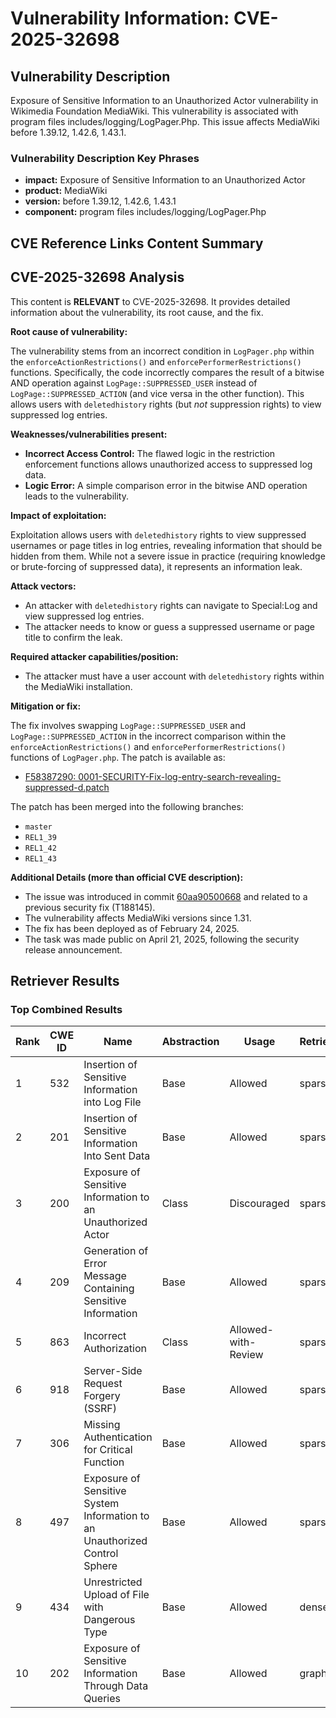 # Vulnerability Information: CVE-2025-32698

## Vulnerability Description
Exposure of Sensitive Information to an Unauthorized Actor vulnerability in Wikimedia Foundation MediaWiki. This vulnerability is associated with program files includes/logging/LogPager.Php. This issue affects MediaWiki before 1.39.12, 1.42.6, 1.43.1.

### Vulnerability Description Key Phrases
- **impact:** Exposure of Sensitive Information to an Unauthorized Actor
- **product:** MediaWiki
- **version:** before 1.39.12, 1.42.6, 1.43.1
- **component:** program files includes/logging/LogPager.Php

## CVE Reference Links Content Summary
## CVE-2025-32698 Analysis

This content is **RELEVANT** to CVE-2025-32698. It provides detailed information about the vulnerability, its root cause, and the fix.

**Root cause of vulnerability:**

The vulnerability stems from an incorrect condition in `LogPager.php` within the `enforceActionRestrictions()` and `enforcePerformerRestrictions()` functions. Specifically, the code incorrectly compares the result of a bitwise AND operation against `LogPage::SUPPRESSED_USER` instead of `LogPage::SUPPRESSED_ACTION` (and vice versa in the other function). This allows users with `deletedhistory` rights (but *not* suppression rights) to view suppressed log entries.

**Weaknesses/vulnerabilities present:**

*   **Incorrect Access Control:**  The flawed logic in the restriction enforcement functions allows unauthorized access to suppressed log data.
*   **Logic Error:** A simple comparison error in the bitwise AND operation leads to the vulnerability.

**Impact of exploitation:**

Exploitation allows users with `deletedhistory` rights to view suppressed usernames or page titles in log entries, revealing information that should be hidden from them. While not a severe issue in practice (requiring knowledge or brute-forcing of suppressed data), it represents an information leak.

**Attack vectors:**

*   An attacker with `deletedhistory` rights can navigate to Special:Log and view suppressed log entries.
*   The attacker needs to know or guess a suppressed username or page title to confirm the leak.

**Required attacker capabilities/position:**

*   The attacker must have a user account with `deletedhistory` rights within the MediaWiki installation.

**Mitigation or fix:**

The fix involves swapping `LogPage::SUPPRESSED_USER` and `LogPage::SUPPRESSED_ACTION` in the incorrect comparison within the `enforceActionRestrictions()` and `enforcePerformerRestrictions()` functions of `LogPager.php`.  The patch is available as:

*   [F58387290: 0001-SECURITY-Fix-log-entry-search-revealing-suppressed-d.patch](https://phab.wmfusercontent.org/file/download/b3c5o5ndb6rglq6jev6j/PHID-FILE-3k6t3aunnxwps47ufx4g/0001-SECURITY-Fix-log-entry-search-revealing-suppressed-d.patch)

The patch has been merged into the following branches:

*   `master`
*   `REL1_39`
*   `REL1_42`
*   `REL1_43`

**Additional Details (more than official CVE description):**

*   The issue was introduced in commit [60aa90500668](https://gerrit.wikimedia.org/r/60aa90500668) and related to a previous security fix (T188145).
*   The vulnerability affects MediaWiki versions since 1.31.
*   The fix has been deployed as of February 24, 2025.
*   The task was made public on April 21, 2025, following the security release announcement.

## Retriever Results

### Top Combined Results

| Rank | CWE ID | Name | Abstraction | Usage  | Retrievers | Individual Scores |
|------|--------|------|-------------|-------|------------|-------------------|
| 1 | 532 | Insertion of Sensitive Information into Log File | Base | Allowed | sparse | 0.064 |
| 2 | 201 | Insertion of Sensitive Information Into Sent Data | Base | Allowed | sparse | 0.063 |
| 3 | 200 | Exposure of Sensitive Information to an Unauthorized Actor | Class | Discouraged | sparse | 0.059 |
| 4 | 209 | Generation of Error Message Containing Sensitive Information | Base | Allowed | sparse | 0.057 |
| 5 | 863 | Incorrect Authorization | Class | Allowed-with-Review | sparse | 0.055 |
| 6 | 918 | Server-Side Request Forgery (SSRF) | Base | Allowed | sparse | 0.054 |
| 7 | 306 | Missing Authentication for Critical Function | Base | Allowed | sparse | 0.054 |
| 8 | 497 | Exposure of Sensitive System Information to an Unauthorized Control Sphere | Base | Allowed | sparse | 0.054 |
| 9 | 434 | Unrestricted Upload of File with Dangerous Type | Base | Allowed | dense | 0.554 |
| 10 | 202 | Exposure of Sensitive Information Through Data Queries | Base | Allowed | graph | 0.002 |

